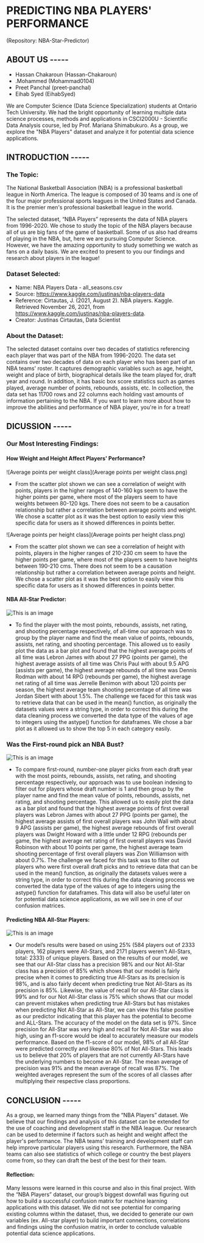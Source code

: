 # PREDICTING NBA PLAYERS' PERFORMANCE 
(Repository: NBA-Star-Predictor)

## ABOUT US -----
* Hassan Chakaroun (Hassan-Chakaroun)
* .Mohammed (Mohammad0104)
* Preet Panchal (preet-panchal)
* Eihab Syed (EihabSyed)

We are Computer Science (Data Science Specialization) students at Ontario Tech University. We had the bright opportunity of learning multiple data science processes, methods and applications in CSCI2000U - Scientific Data Analysis course, led by Prof. Mariana Shimabukuro. As a group, we explore the "NBA Players" dataset and analyze it for potential data science applications. 

## INTRODUCTION -----

### The Topic: 
The National Basketball Association (NBA) is a professional basketball league in North America. The league is composed of 30 teams and is one of the four major professional sports leagues in the United States and Canada. It is the premier men's professional basketball league in the world. 

The selected dataset, “NBA Players” represents the data of NBA players from 1996-2020. We chose to study the topic of the NBA players because all of us are big fans of the game of basketball. Some of us also had dreams of playing in the NBA, but, here we are pursuing Computer Science. However, we have the amazing opportunity to study something we watch as fans on a daily basis. We are excited to present to you our findings and research about players in the league!

### Dataset Selected:
* Name: NBA Players Data - all_seasons.csv
* Source: https://www.kaggle.com/justinas/nba-players-data
* Reference: Cirtautas, J. (2021, August 2). NBA players. Kaggle. Retrieved November 26, 2021, from https://www.kaggle.com/justinas/nba-players-data. 
* Creator: Justinas Cirtautas, Data Scientist

### About the Dataset: 
The selected dataset contains over two decades of statistics referencing each player that was part of the NBA from 1996-2020. The data set contains over two decades of data on each player who has been part of an NBA teams' roster. It captures demographic variables such as age, height, weight and place of birth, biographical details like the team played for, draft year and round. In addition, it has basic box score statistics such as games played, average number of points, rebounds, assists, etc. In collection, the data set has 11700 rows and 22 columns each holding vast amounts of information pertaining to the NBA. If you want to learn more about how to improve the abilities and performance of NBA player, you're in for a treat! 

## DICUSSION -----

### Our Most Interesting Findings: 

#### How Weight and Height Affect Players' Performance? 
![Average points per weight class](Average points per weight class.png)
* From the scatter plot shown we can see a correlation of weight with points, players in the higher ranges of 140-160 kgs seem to have the higher points per game, where most of the players seem to have weights between 80-120 kgs. There does not seem to be a causation relationship but rather a correlation between average points and weight. We chose a scatter plot as it was the best option to easily view this specific data for users as it showed differences in points better.

![Average points per height class](Average points per height class.png)
* From the scatter plot shown we can see a correlation of height with points, players in the higher ranges of 210-230 cm seem to have the higher points per game, where most of the players seem to have heights between 190-210 cms. There does not seem to be a causation relationship but rather a correlation between average points and height. We chose a scatter plot as it was the best option to easily view this specific data for users as it showed differences in points better.

#### NBA All-Star Predictor: 
![This is an image]()
* To find the player with the most points, rebounds, assists, net rating, and shooting percentage respectively, of all-time our approach was to group by the player name and find the mean value of points, rebounds, assists, net rating, and shooting percentage. This allowed us to easily plot the data as a bar plot and found that the highest average points of all time was Lebron James with about 27 PPG (points per game), the highest average assists of all time was Chris Paul with about 9.5 APG (assists per game), the highest average rebounds of all time was Dennis Rodman with about 14 RPG (rebounds per game), the highest average net rating of all time was Jerrelle Benimon with about 120 points per season, the highest average team shooting percentage of all time was Jordan Sibert with about 1.5%. The challenge we faced for this task was to retrieve data that can be used in the mean() function, as originally the datasets values were a string type, in order to correct this during the data cleaning process we converted the data type of the values of age to integers using the astype() function for dataframes. We chose a bar plot as it allowed us to show the top 5 in each category easily.

### Was the First-round pick an NBA Bust? 
![This is an image]()
* To compare first-round, number-one player picks from each draft year with the most points, rebounds, assists, net rating, and shooting percentage respectively, our approach was to use boolean indexing to filter out for players whose draft number is 1 and then group by the player name and find the mean value of points, rebounds, assists, net rating, and shooting percentage. This allowed us to easily plot the data as a bar plot and found that the highest average points of first overall players was Lebron James with about 27 PPG (points per game), the highest average assists of first overall players was John Wall with about 9 APG (assists per game), the highest average rebounds of first overall players was Dwight Howard with a little under 12 RPG (rebounds per game, the highest average net rating of first overall players was David Robinson with about 10 points per game, the highest average team shooting percentage of first overall players was Zion Williamson with about 0.7%. The challenge we faced for this task was to filter out players who were first overall draft picks and to retrieve data that can be used in the mean() function, as originally the datasets values were a string type, in order to correct this during the data cleaning process we converted the data type of the values of age to integers using the astype() function for dataframes. This data will also be useful later on for potential data science applications, as we will see in one of our confusion matrices.

#### Predicting NBA All-Star Players: 
![This is an image]()
* Our model’s results were based on using 25% (584 players out of 2333 players, 162 players were All-Stars, and 2171 players weren't All-Stars, total: 2333) of unique players. Based on the results of our model, we see that our All-Star class has a precision 98% and our Not All-Star class has a precision of 85% which shows that our model is fairly precise when it comes to predicting true All-Stars as its precision is 98%, and is also fairly decent when predicting true Not All-Stars as its precision is 85%.
Likewise, the value of recall for our All-Star class is 99% and for our Not All-Star class is 75% which shows that our model can prevent mistakes when predicting true All-Stars but has mistakes when predicting Not All-Star as All-Star, we can view this false positive as our predictor indicating that this player has the potential to become and ALL-Stars. The accuracy of the model on the data set is 97%. Since precision for All-Star was very high and recall for Not All-Star was also high, using an f1-score would be ideal to accurately measure our models performance. Based on the f1-score of our model, 98% of all All-Star were predicted correctly and likewise 80% of Not All-Stars. This leads us to believe that 20% of players that are not currently All-Stars have the underlying numbers to become an All-Star. 
The mean average of precision was 91% and the mean average of recall was 87%. The weighted averages represent the sum of the scores of all classes after multiplying their respective class proportions.

## CONCLUSION -----

As a group, we learned many things from the “NBA Players” dataset. We believe that our findings and analysis of this dataset can be extended for the use of coaching and development staff in the NBA league. Our research can be used to determine if factors such as height and weight affect the player's performance. The NBA teams’ training and development staff can help improve particular players using this research. Furthermore, the NBA teams can also see statistics of which college or country the best players come from, so they can draft the best of the best for their team. 

#### Reflection:
Many lessons were learned in this course and also in this final project. With the “NBA Players” dataset, our group’s biggest downfall was figuring out how to build a successful confusion matrix for machine learning applications with this dataset. We did not see potential for comparing existing columns within the dataset, thus, we decided to generate our own variables (ex. All-star player) to build important connections, correlations and findings using the confusion matrix, in order to conclude valuable potential data science applications. 
